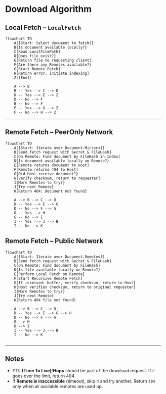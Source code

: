 # Download Algorithm

## Local Fetch – `LocalFetch`

```mermaid
flowchart TD
    A[[Start: Select document to fetch]]
    B{Is document available locally?}
    C[Read LocalFilePath]
    D{Does file exist?}
    E[Return file to requesting client]
    F{Are there any Remotes available?}
    G[Start Remote Fetch]
    H[Return error, initiate indexing]
    Z[[End]]

    A --> B
    B -- Yes --> C --> D
    D -- Yes --> E --> Z
    D -- No --> F
    B -- No --> F
    F -- Yes --> G --> Z
    F -- No --> H --> Z
```

---

## Remote Fetch – PeerOnly Network

```mermaid
flowchart TD
    A[[Start: Iterate over Document.Mirrors]]
    B[Send fetch request with Secret & FileHash]
    C[On Remote: Find document by FileHash in Index]
    D{Is document available locally on Remote?}
    E[Remote returns document to Host]
    F[Remote returns 404 to Host]
    G{Did Host receive document?}
    H[Verify checksum, return to requester]
    I{More Remotes to try?}
    J[Try next Remote]
    K[Return 404: Document not found]

    A --> B --> C --> D
    D -- Yes --> E --> G
    D -- No --> F --> G
    G -- Yes --> H
    G -- No --> I
    I -- Yes --> J --> B
    I -- No --> K
```

## Remote Fetch – Public Network
```mermaid
flowchart TD
    A[[Start: Iterate over Document.Remotes]]
    B[Send fetch request with Secret & FileHash]
    C[On Remote: Find document by FileHash]
    D{Is file available locally on Remote?}
    E[Perform Local Fetch on Remote]
    F[Start Recursive Remote Fetch]
    G[If received: buffer, verify checksum, return to Host]
    H[Host verifies checksum, return to original requester]
    I{More Remotes to try?}
    J[Try next Remote]
    K[Return 404 file not found]

    A --> B --> C --> D
    D -- Yes --> E --> G --> H 
    D -- No --> F --> A
    G --> H 
    B --> I
    I -- Yes --> J --> B
    I -- No --> K 


```

---

## Notes

* **TTL (Time To Live)**/**Hops** should be part of the download request. If it goes over the limit, return 404.
* If **Remote is inaccessible** (timeout), skip it and try another. Return `404` only when all available remotes are used up.
